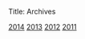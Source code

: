 Title: Archives

[2014](/archives/2014/)
[2013](/archives/2013/)
[2012](/archives/2012/)
[2011](/archives/2011/)
